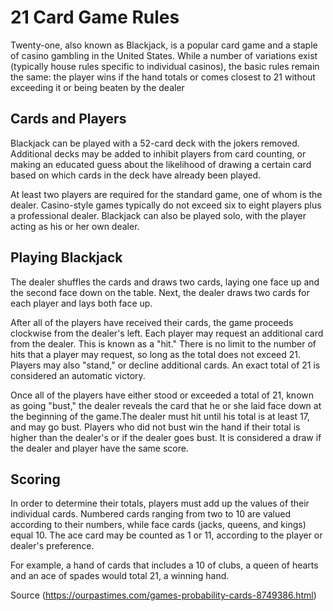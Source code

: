 # 21 Card Game Rules

Twenty-one, also known as Blackjack, is a popular card game and a staple of casino gambling in the United States. While a number of variations exist (typically house rules specific to individual casinos), the basic rules remain the same: the player wins if the hand totals or comes closest to 21 without exceeding it or being beaten by the dealer

## Cards and Players

Blackjack can be played with a 52-card deck with the jokers removed. Additional decks may be added to inhibit players from card counting, or making an educated guess about the likelihood of drawing a certain card based on which cards in the deck have already been played.

At least two players are required for the standard game, one of whom is the dealer. Casino-style games typically do not exceed six to eight players plus a professional dealer. Blackjack can also be played solo, with the player acting as his or her own dealer.

## Playing Blackjack

The dealer shuffles the cards and draws two cards, laying one face up and the second face down on the table. Next, the dealer draws two cards for each player and lays both face up.

After all of the players have received their cards, the game proceeds clockwise from the dealer's left. Each player may request an additional card from the dealer. This is known as a "hit." There is no limit to the number of hits that a player may request, so long as the total does not exceed 21. Players may also "stand," or decline additional cards. An exact total of 21 is considered an automatic victory.

Once all of the players have either stood or exceeded a total of 21, known as going "bust," the dealer reveals the card that he or she laid face down at the beginning of the game.The dealer must hit until his total is at least 17, and may go bust. Players who did not bust win the hand if their total is higher than the dealer's or if the dealer goes bust. It is considered a draw if the dealer and player have the same score.

##  Scoring

In order to determine their totals, players must add up the values of their individual cards. Numbered cards ranging from two to 10 are valued according to their numbers, while face cards (jacks, queens, and kings) equal 10. The ace card may be counted as 1 or 11, according to the player or dealer's preference.

For example, a hand of cards that includes a 10 of clubs, a queen of hearts and an ace of spades would total 21, a winning hand.

Source (https://ourpastimes.com/games-probability-cards-8749386.html)
